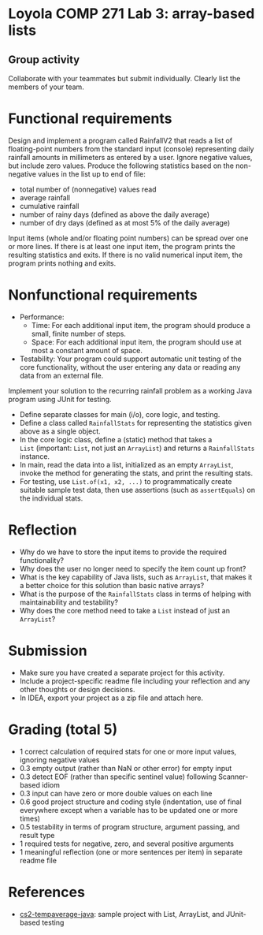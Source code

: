 # Loyola COMP 271 Lab 3: array-based lists

## Group activity

Collaborate with your teammates but submit individually. Clearly list the members of your team.

# Functional requirements

Design and implement a program called RainfallV2 that reads a list of floating-point numbers from the standard input (console) representing daily rainfall amounts in millimeters as entered by a user. Ignore negative values, but include zero values. Produce the following statistics based on the non-negative values in the list up to end of file:

- total number of (nonnegative) values read
- average rainfall
- cumulative rainfall
- number of rainy days (defined as above the daily average)
- number of dry days (defined as at most 5% of the daily average)

Input items (whole and/or floating point numbers) can be spread over one or more lines. If there is at least one input item, the program prints the resulting statistics and exits. If there is no valid numerical input item, the program prints nothing and exits.

# Nonfunctional requirements

- Performance: 
  - Time: For each additional input item, the program should produce a small, finite number of steps.
  - Space: For each additional input item, the program should use at most a constant amount of space.
- Testability: Your program could support automatic unit testing of the core functionality, without the user entering any data or reading any data from an external file.

Implement your solution to the recurring rainfall problem as a working Java program using JUnit for testing.

- Define separate classes for main (i/o), core logic, and testing.
- Define a class called `RainfallStats` for representing the statistics given above as a single object.
- In the core logic class, define a (static) method that takes a `List` (important: `List`, not just an `ArrayList`) and returns a `RainfallStats` instance.
- In main, read the data into a list, initialized as an empty `ArrayList`, invoke the method for generating the stats, and print the resulting stats.
- For testing, use `List.of(x1, x2, ...)` to programmatically create suitable sample test data, then use assertions (such as `assertEquals`) on the individual stats.

# Reflection

- Why do we have to store the input items to provide the required functionality?
- Why does the user no longer need to specify the item count up front?
- What is the key capability of Java lists, such as `ArrayList`, that makes it a better choice for this solution than basic native arrays?
- What is the purpose of the `RainfallStats` class in terms of helping with maintainability and testability?
- Why does the core method need to take a `List` instead of just an `ArrayList`?

# Submission

- Make sure you have created a separate project for this activity. 
- Include a project-specific readme file including your reflection and any other thoughts or design decisions. 
- In IDEA, export your project as a zip file and attach here. 

# Grading (total 5)

- 1 correct calculation of required stats for one or more input values, ignoring negative values
- 0.3 empty output (rather than NaN or other error) for empty input
- 0.3 detect EOF (rather than specific sentinel value) following Scanner-based idiom
- 0.3 input can have zero or more double values on each line
- 0.6 good project structure and coding style (indentation, use of final everywhere except when a variable has to be updated one or more times)
- 0.5 testability in terms of program structure, argument passing, and result type
- 1 required tests for negative, zero, and several positive arguments
- 1 meaningful reflection (one or more sentences per item) in separate readme file

# References

- [cs2-tempaverage-java](https://github.com/LoyolaChicagoCode/cs2-tempaverage-java): sample project with List, ArrayList, and JUnit-based testing